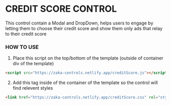 # CREDIT SCORE CONTROL

This control contain a Modal and DropDown, helps users to engage by letting them to choose their credit score and show them only ads that relay to their credit score

### HOW TO USE

1. Place this script on the top/bottom of the template (outside of container div of the template)
````html
<script src="https://zaka-controls.netlify.app/creditScore.js"></script>
````

2. Add this tag inside of the container of the template so the control will find relevent styles

````html
<link href="https://zaka-controls.netlify.app/creditScore.css" rel="stylesheet" />
````